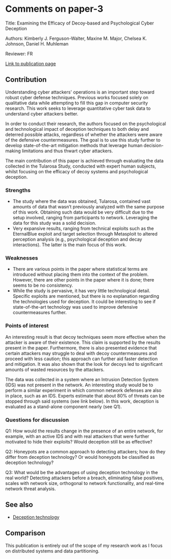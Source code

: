 # Comments on paper-3

Title: Examining the Efficacy of Decoy-based and Psychological Cyber Deception

Authors: Kimberly J. Ferguson-Walter, Maxine M. Major, Chelsea K. Johnson, Daniel H. Muhleman

Reviewer: FR

[Link to publication page](https://www.usenix.org/system/files/sec21-ferguson-walter.pdf)

## Contribution

Understanding cyber attackers' operations is an important step toward robust cyber defense techniques. Previous works focused solely on qualitative data while attempting to fill this gap in computer security research. This work seeks to leverage quantitative cyber task data to understand cyber attackers better.

In order to conduct their research, the authors focused on the psychological and technological impact of deception techniques to both delay and deterred possible attacks, regardless of whether the attackers were aware of the defensive countermeasures. The goal is to use this study further to develop state-of-the-art mitigation methods that leverage human decision-making limitations and thus thwart cyber attackers.

The main contribution of this paper is achieved through evaluating the data collected in the Tularosa Study, conducted with expert human subjects, whilst focusing on the efficacy of decoy systems and psychological deception. 

### Strengths

- The study where the data was obtained, Tularosa, contained vast amounts of data that wasn’t previously analyzed with the same purpose of this work. Obtaining such data would be very difficult due to the setup involved, ranging from participants to network. Leveraging the data for this study was a solid decision.
- Very expansive results, ranging from technical exploits such as the EternalBlue exploit and target selection through Metasploit to altered perception analysis (e.g., psychological deception and decay interactions). The latter is the main focus of this work.


### Weaknesses

- There are various points in the paper where statistical terms are introduced without placing them into the context of the problem. However, there are other points in the paper where it is done; there seems to be no consistency.
- While the study is pervasive, it has very little technological detail. Specific exploits are mentioned, but there is no explanation regarding the technologies used for deception. It could be interesting to see if state-of-the-art technology was used to improve defensive countermeasures further.


### Points of interest

An interesting result is that decoy techniques seem more effective when the attacker is aware of their existence. This claim is supported by the results present in the paper. Furthermore, there is also presented evidence that certain attackers may struggle to deal with decoy countermeasures and proceed with less caution; this approach can further aid faster detection and mitigation. It was also shown that the look for decoys led to significant amounts of wasted resources by the attackers.

The data was collected in a system where an Intrusion Detection System (IDS) was not present in the network. An interesting study would be to perform a similar experiment in which common network defenses are also in place, such as an IDS. Experts estimate that about 80% of threats can be stopped through said systems (see link below). In this work, deception is evaluated as a stand-alone component nearly (see Q1).


### Questions for discussion

Q1: How would the results change in the presence of an entire network, for example, with an active IDS and with real attackers that were further motivated to hide their exploits? Would deception still be as effective?

Q2: Honeypots are a common approach to detecting attackers; how do they differ from deception technology? Or would honeypots be classified as deception technology?

Q3: What would be the advantages of using deception technology in the real world? Detecting attackers before a breach, eliminating false positives, scales with network size, orthogonal to network functionality, and real-time network threat analysis.


## See also

- [Deception technology](https://www.countercraftsec.com/deception-technology.html#separator-questions)

## Comparison

This publication is entirely out of the scope of my research work as I focus on distributed systems and data partitioning.
